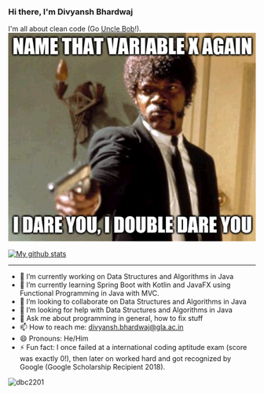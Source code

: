 ### Hi there, I'm Divyansh Bhardwaj

I'm all about clean code (Go [Uncle Bob](https://g.co/kgs/N35FgZ)!).  
![meme](https://github.com/dbc2201/dbc2201/blob/master/meme.png)

[![My github stats](https://github-readme-stats.vercel.app/api?username=dbc2201)](https://github.com/anuraghazra/github-readme-stats)

---
- 🔭 I’m currently working on Data Structures and Algorithms in Java
- 🌱 I’m currently learning Spring Boot with Kotlin and JavaFX using Functional Programming in Java with MVC.
- 👯 I’m looking to collaborate on Data Structures and Algorithms in Java
- 🤔 I’m looking for help with Data Structures and Algorithms in Java
- 💬 Ask me about programming in general, how to fix stuff
- 📫 How to reach me: divyansh.bhardwaj@gla.ac.in
- 😄 Pronouns: He/Him
- ⚡ Fun fact: I once failed at a international coding aptitude exam (score was exactly 0!), then later on worked hard and got recognized by Google (Google Scholarship Recipient 2018).

<p align="left"><img src="https://komarev.com/ghpvc/?username=dbc2201" alt="dbc2201"/> </p>

